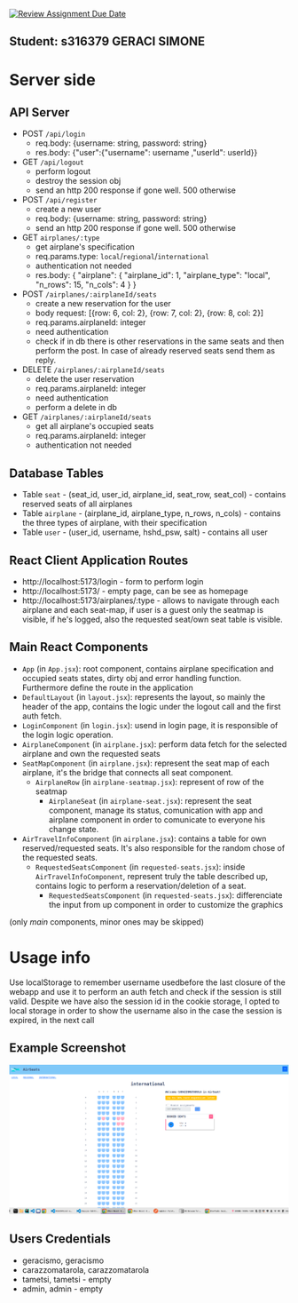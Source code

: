 [![Review Assignment Due Date](https://classroom.github.com/assets/deadline-readme-button-24ddc0f5d75046c5622901739e7c5dd533143b0c8e959d652212380cedb1ea36.svg)](https://classroom.github.com/a/Ij4wZ9xX)
## Student: s316379 GERACI SIMONE

# Server side

## API Server

- POST `/api/login`
  - req.body: {username: string, password: string}
  - res.body: {"user":{"username": username ,"userId": userId}}
- GET `/api/logout`
  - perform logout
  - destroy the session obj
  - send an http 200 response if gone well. 500 otherwise
- POST `/api/register`
  - create a new user
  - req.body: {username: string, password: string}
  - send an http 200 response if gone well. 500 otherwise
- GET `airplanes/:type`
  - get airplane's specification
  - req.params.type: `local`/`regional`/`international`
  - authentication not needed
  - res.body: 
    {
    "airplane": {
        "airplane_id": 1,
        "airplane_type": "local",
        "n_rows": 15,
        "n_cols": 4
    }
}
- POST `/airplanes/:airplaneId/seats`
  - create a new reservation for the user
  - body request: 
[{row: 6, col: 2}, {row: 7, col: 2}, {row: 8, col: 2}]
  - req.params.airplaneId: integer
  - need authentication
  - check if in db there is other reservations in the same seats and then perform the post. In case of already reserved seats send them as reply.
- DELETE `/airplanes/:airplaneId/seats`
  - delete the user reservation
  - req.params.airplaneId: integer
  - need authentication
  - perform a delete in db
- GET `/airplanes/:airplaneId/seats`
  - get all airplane's occupied seats
  - req.params.airplaneId: integer
  - authentication not needed

## Database Tables

- Table `seat` - (seat_id, user_id, airplane_id, seat_row, seat_col) - contains reserved seats of all airplanes
- Table `airplane` - (airplane_id, airplane_type, n_rows, n_cols) - contains the three types of airplane, with their specification
- Table `user` - (user_id, username, hshd_psw, salt) - contains all user

## React Client Application Routes
- http://localhost:5173/login - form to perform login
- http://localhost:5173/ - empty page, can be see as homepage
- http://localhost:5173/airplanes/:type - allows to navigate through each airplane and each seat-map, if user is a guest only the seatmap is visible, if he's logged, also the requested seat/own seat table is visible. 


## Main React Components
- `App` (in `App.jsx`): root component, contains airplane specification and occupied seats states, dirty obj and error handling function. Furthermore define the route in the application
- `DefaultLayout` (in `layout.jsx`): represents the layout, so mainly the header of the app, contains the logic under the logout call and the first auth fetch. 
- `LoginComponent` (in `login.jsx`): usend in login page, it is responsible of the login logic operation.
- `AirplaneComponent` (in `airplane.jsx`): perform data fetch for the selected airplane and own the requested seats
- `SeatMapComponent` (in `airplane.jsx`): represent the seat map of each airplane, it's the bridge that connects all seat component.
  - `AirplaneRow` (in `airplane-seatmap.jsx`): represent of row of the seatmap
    - `AirplaneSeat` (in `airplane-seat.jsx`): represent the seat component, manage its status, comunication with app and airplane component in order to comunicate to everyone his change state.
- `AirTravelInfoComponent` (in `airplane.jsx`): contains a table for own reserved/requested seats. It's also responsible for the random chose of the requested seats. 
  - `RequestedSeatsComponent` (in `requested-seats.jsx`): inside `AirTravelInfoComponent`, represent truly the table described up, contains logic to perform a reservation/deletion of a seat.
      - `RequestedSeatsComponent` (in `requested-seats.jsx`): differenciate the input from up component in order to customize the graphics

(only _main_ components, minor ones may be skipped)

# Usage info
Use localStorage to remember username usedbefore the last closure of the webapp and use it to perform an auth fetch and check if the session is still valid. Despite we have also the session id in the cookie storage, I opted to local storage in order to show the username also in the case the session is expired, in the next call 

## Example Screenshot

![Screenshot](./client/src/assets/Screenshot%20from%202023-07-09%2023-52-04.png)

## Users Credentials

- geracismo, geracismo
- carazzomatarola, carazzomatarola
- tametsi, tametsi - empty
- admin, admin - empty
